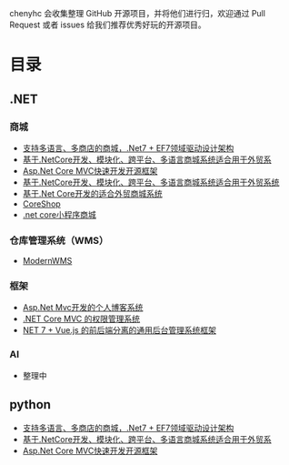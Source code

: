 
chenyhc 会收集整理 GitHub 开源项目，并将他们进行归，欢迎通过 Pull Request 或者 issues 给我们推荐优秀好玩的开源项目。
# 目录
## .NET
### 商城
- [支持多语言、多商店的商城，.Net7 + EF7领域驱动设计架构](https://github.com/smartstore/Smartstore)
- [基于.NetCore开发、模块化、跨平台、多语言商城系统适合用于外贸系](https://github.com/simplcommerce/SimplCommerce)
- [Asp.Net Core MVC快速开发开源框架](https://github.com/serenity-is/Serenity)
- [基于.NetCore开发、模块化、跨平台、多语言商城系统适合用于外贸系统](https://github.com/simplcommerce/SimplCommerce)
- [基于.Net Core开发的适合外贸商城系统](https://github.com/nopSolutions/nopCommerce)
- [CoreShop](https://gitee.com/CoreUnion/CoreShop?_from=gitee_search)
- [.net core小程序商城](https://github.com/trueai-org/module-shop)
 ### 仓库管理系统（WMS）
- [ModernWMS](https://github.com/fjykTec/ModernWMS)
 ### 框架
- [ Asp.Net Mvc开发的个人博客系统](https://gitee.com/LiuCabbage/RightControl_Blog)
- [ .NET Core MVC 的权限管理系统](https://github.com/liukuo362573/YiShaAdmin)
- [NET 7 + Vue.js 的前后端分离的通用后台管理系统框架](https://gitee.com/rector/DncZeus)

### AI
- 整理中

## python
- [支持多语言、多商店的商城，.Net7 + EF7领域驱动设计架构](https://github.com/smartstore/Smartstore)
- [基于.NetCore开发、模块化、跨平台、多语言商城系统适合用于外贸系](https://github.com/simplcommerce/SimplCommerce)
- [Asp.Net Core MVC快速开发开源框架](https://github.com/serenity-is/Serenity)


